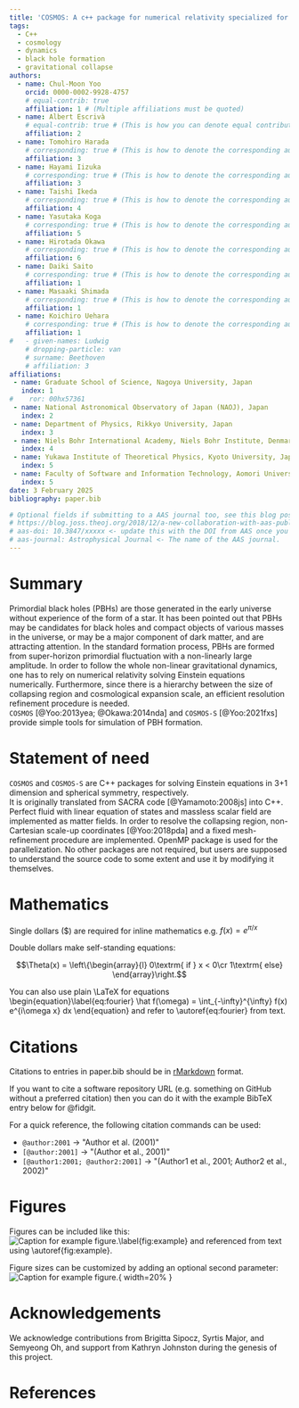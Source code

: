 ```yaml
---
title: 'COSMOS: A c++ package for numerical relativity specialized for PBH formation'
tags:
  - C++
  - cosmology
  - dynamics
  - black hole formation
  - gravitational collapse
authors:
  - name: Chul-Moon Yoo
    orcid: 0000-0002-9928-4757
    # equal-contrib: true
    affiliation: 1 # (Multiple affiliations must be quoted)
  - name: Albert Escrivà
    # equal-contrib: true # (This is how you can denote equal contributions between multiple authors)
    affiliation: 2
  - name: Tomohiro Harada
    # corresponding: true # (This is how to denote the corresponding author)
    affiliation: 3
  - name: Hayami Iizuka
    # corresponding: true # (This is how to denote the corresponding author)
    affiliation: 3
  - name: Taishi Ikeda
    # corresponding: true # (This is how to denote the corresponding author)
    affiliation: 4
  - name: Yasutaka Koga
    # corresponding: true # (This is how to denote the corresponding author)
    affiliation: 5
  - name: Hirotada Okawa
    # corresponding: true # (This is how to denote the corresponding author)
    affiliation: 6
  - name: Daiki Saito
    # corresponding: true # (This is how to denote the corresponding author)
    affiliation: 1
  - name: Masaaki Shimada
    # corresponding: true # (This is how to denote the corresponding author)
    affiliation: 1
  - name: Koichiro Uehara
    # corresponding: true # (This is how to denote the corresponding author)
    affiliation: 1
#   - given-names: Ludwig
    # dropping-particle: van
    # surname: Beethoven
    # affiliation: 3
affiliations:
 - name: Graduate School of Science, Nagoya University, Japan
   index: 1
#    ror: 00hx57361
 - name: National Astronomical Observatory of Japan (NAOJ), Japan
   index: 2
 - name: Department of Physics, Rikkyo University, Japan
   index: 3
 - name: Niels Bohr International Academy, Niels Bohr Institute, Denmark
   index: 4
 - name: Yukawa Institute of Theoretical Physics, Kyoto University, Japan
   index: 5
 - name: Faculty of Software and Information Technology, Aomori University, Japan
   index: 5
date: 3 February 2025
bibliography: paper.bib

# Optional fields if submitting to a AAS journal too, see this blog post:
# https://blog.joss.theoj.org/2018/12/a-new-collaboration-with-aas-publishing
# aas-doi: 10.3847/xxxxx <- update this with the DOI from AAS once you know it.
# aas-journal: Astrophysical Journal <- The name of the AAS journal.
---
```


# Summary

Primordial black holes (PBHs) are those generated in the early universe without experience of the form of a star. 
It has been pointed out that PBHs may be candidates for black holes and compact objects of various masses in the universe, 
or may be a major component of dark matter, and are attracting attention.
In the standard formation process, PBHs are formed from super-horizon primordial fluctuation with 
a non-linearly large amplitude. 
In order to follow the whole non-linear gravitational dynamics, one has to rely on numerical relativity 
solving Einstein equations numerically. 
Furthermore, since there is a hierarchy between the size of collapsing region and 
cosmological expansion scale, an efficient resolution refinement procedure is needed.  
`COSMOS` [@Yoo:2013yea; @Okawa:2014nda] and `COSMOS-S` [@Yoo:2021fxs] provide simple tools for simulation of PBH formation. 
<!-- The forces on stars, galaxies, and dark matter under external gravitational
fields lead to the dynamical evolution of structures in the universe. The orbits
of these bodies are therefore key to understanding the formation, history, and
future state of galaxies. The field of "galactic dynamics," which aims to model
the gravitating components of galaxies to study their structure and evolution,
is now well-established, commonly taught, and frequently used in astronomy.
Aside from toy problems and demonstrations, the majority of problems require
efficient numerical tools, many of which require the same base code (e.g., for
performing numerical orbit integration). -->

# Statement of need

`COSMOS` and `COSMOS-S` are C++ packages for solving Einstein equations in 3+1 dimension and spherical symmetry, respectively.  
It is originally translated from SACRA code [@Yamamoto:2008js] into C++. 
Perfect fluid with linear equation of states and massless scalar field are implemented as matter fields. 
In order to resolve the collapsing region, non-Cartesian scale-up coordinates [@Yoo:2018pda] and 
a fixed mesh-refinement procedure are implemented. 
OpenMP package is used for the parallelization. 
No other packages are not required, but users are supposed to understand the source code to some extent and use it by modifying it themselves. 


<!-- 
`Gala` is an Astropy-affiliated Python package for galactic dynamics. Python
enables wrapping low-level languages (e.g., C) for speed without losing
flexibility or ease-of-use in the user-interface. The API for `Gala` was
designed to provide a class-based and user-friendly interface to fast (C or
Cython-optimized) implementations of common operations such as gravitational
potential and force evaluation, orbit integration, dynamical transformations,
and chaos indicators for nonlinear dynamics. `Gala` also relies heavily on and
interfaces well with the implementations of physical units and astronomical
coordinate systems in the `Astropy` package [@astropy] (`astropy.units` and
`astropy.coordinates`).

`Gala` was designed to be used by both astronomical researchers and by
students in courses on gravitational dynamics or astronomy. It has already been
used in a number of scientific publications [@Pearson:2017] and has also been
used in graduate courses on Galactic dynamics to, e.g., provide interactive
visualizations of textbook material [@Binney:2008]. The combination of speed,
design, and support for Astropy functionality in `Gala` will enable exciting
scientific explorations of forthcoming data releases from the *Gaia* mission
[@gaia] by students and experts alike. -->

# Mathematics

Single dollars ($) are required for inline mathematics e.g. $f(x) = e^{\pi/x}$

Double dollars make self-standing equations:

$$\Theta(x) = \left\{\begin{array}{l}
0\textrm{ if } x < 0\cr
1\textrm{ else}
\end{array}\right.$$

You can also use plain \LaTeX for equations
\begin{equation}\label{eq:fourier}
\hat f(\omega) = \int_{-\infty}^{\infty} f(x) e^{i\omega x} dx
\end{equation}
and refer to \autoref{eq:fourier} from text.

# Citations

Citations to entries in paper.bib should be in
[rMarkdown](http://rmarkdown.rstudio.com/authoring_bibliographies_and_citations.html)
format.

If you want to cite a software repository URL (e.g. something on GitHub without a preferred
citation) then you can do it with the example BibTeX entry below for @fidgit.

For a quick reference, the following citation commands can be used:
- `@author:2001`  ->  "Author et al. (2001)"
- `[@author:2001]` -> "(Author et al., 2001)"
- `[@author1:2001; @author2:2001]` -> "(Author1 et al., 2001; Author2 et al., 2002)"

# Figures

Figures can be included like this:
![Caption for example figure.\label{fig:example}](figure.png)
and referenced from text using \autoref{fig:example}.

Figure sizes can be customized by adding an optional second parameter:
![Caption for example figure.](figure.png){ width=20% }

# Acknowledgements

We acknowledge contributions from Brigitta Sipocz, Syrtis Major, and Semyeong
Oh, and support from Kathryn Johnston during the genesis of this project.

# References